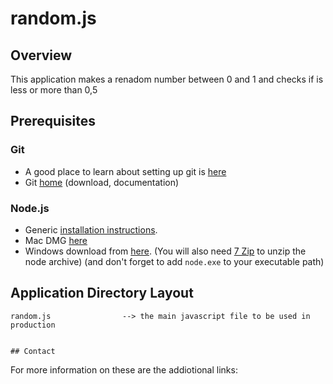 # random.js

## Overview

This application makes a renadom number between 0 and 1 
and checks if is less or more than 0,5


## Prerequisites


### Git
- A good place to learn about setting up git is [here][git-github]
- Git [home][git-home] (download, documentation)


### Node.js
- Generic [installation instructions][node-generic].
- Mac DMG [here][node-mac]
- Windows download from [here][node-windows]. (You will also need [7 Zip] to unzip the node archive)
  (and don't forget to add `node.exe` to  your executable path)


## Application Directory Layout

    random.js                --> the main javascript file to be used in production


	## Contact

For more information on these are the addiotional links:

[7 Zip]: http://www.7-zip.org/
[git-home]: http://git-scm.com
[git-github]: http://help.github.com/set-up-git-redirect
[node-mac]: http://code.google.com/p/rudix/downloads/detail?name=node-0.4.0-0.dmg&can=2&q=
[node-windows]: http://node-js.prcn.co.cc/
[node-generic]: https://github.com/joyent/node/wiki/Installation
[java]: http://www.java.com